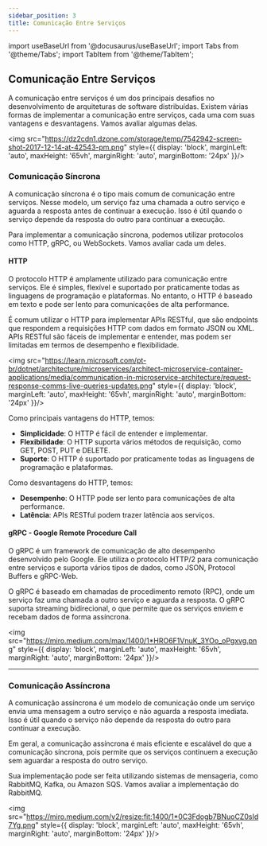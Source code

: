 ```yaml
---
sidebar_position: 3
title: Comunicação Entre Serviços
---
```


import useBaseUrl from '@docusaurus/useBaseUrl';
import Tabs from '@theme/Tabs';
import TabItem from '@theme/TabItem';

## Comunicação Entre Serviços

A comunicação entre serviços é um dos principais desafios no desenvolvimento de arquiteturas de software distribuídas. Existem várias formas de implementar a comunicação entre serviços, cada uma com suas vantagens e desvantagens.  Vamos avaliar algumas delas.

<img src="https://dz2cdn1.dzone.com/storage/temp/7542942-screen-shot-2017-12-14-at-42543-pm.png" style={{ display: 'block', marginLeft: 'auto', maxHeight: '65vh', marginRight: 'auto', marginBottom: '24px' }}/>


### Comunicação Síncrona

A comunicação síncrona é o tipo mais comum de comunicação entre serviços. Nesse modelo, um serviço faz uma chamada a outro serviço e aguarda a resposta antes de continuar a execução. Isso é útil quando o serviço depende da resposta do outro para continuar a execução.

Para implementar a comunicação síncrona, podemos utilizar protocolos como HTTP, gRPC, ou WebSockets. Vamos avaliar cada um deles.

#### HTTP

O protocolo HTTP é amplamente utilizado para comunicação entre serviços. Ele é simples, flexível e suportado por praticamente todas as linguagens de programação e plataformas. No entanto, o HTTP é baseado em texto e pode ser lento para comunicações de alta performance.

É comum utilizar o HTTP para implementar APIs RESTful, que são endpoints que respondem a requisições HTTP com dados em formato JSON ou XML. APIs RESTful são fáceis de implementar e entender, mas podem ser limitadas em termos de desempenho e flexibilidade.

<img src="https://learn.microsoft.com/pt-br/dotnet/architecture/microservices/architect-microservice-container-applications/media/communication-in-microservice-architecture/request-response-comms-live-queries-updates.png" style={{ display: 'block', marginLeft: 'auto', maxHeight: '65vh', marginRight: 'auto', marginBottom: '24px' }}/>

Como principais vantagens do HTTP, temos:

- **Simplicidade**: O HTTP é fácil de entender e implementar.
- **Flexibilidade**: O HTTP suporta vários métodos de requisição, como GET, POST, PUT e DELETE.
- **Suporte**: O HTTP é suportado por praticamente todas as linguagens de programação e plataformas.

Como desvantagens do HTTP, temos:

- **Desempenho**: O HTTP pode ser lento para comunicações de alta performance.
- **Latência**: APIs RESTful podem trazer latência aos serviços.

#### gRPC - Google Remote Procedure Call

O gRPC é um framework de comunicação de alto desempenho desenvolvido pelo Google. Ele utiliza o protocolo HTTP/2 para comunicação entre serviços e suporta vários tipos de dados, como JSON, Protocol Buffers e gRPC-Web.

O gRPC é baseado em chamadas de procedimento remoto (RPC), onde um serviço faz uma chamada a outro serviço e aguarda a resposta. O gRPC suporta streaming bidirecional, o que permite que os serviços enviem e recebam dados de forma assíncrona.

<img src="https://miro.medium.com/max/1400/1*HRO6F1VnuK_3YOo_oPgxvg.png" style={{ display: 'block', marginLeft: 'auto', maxHeight: '65vh', marginRight: 'auto', marginBottom: '24px' }}/>

---

### Comunicação Assíncrona

A comunicação assíncrona é um modelo de comunicação onde um serviço envia uma mensagem a outro serviço e não aguarda a resposta imediata. Isso é útil quando o serviço não depende da resposta do outro para continuar a execução.

Em geral, a comunicação assíncrona é mais eficiente e escalável do que a comunicação síncrona, pois permite que os serviços continuem a execução sem aguardar a resposta do outro serviço.

Sua implementação pode ser feita utilizando sistemas de mensageria, como RabbitMQ, Kafka, ou Amazon SQS. Vamos avaliar a implementação do RabbitMQ.

<img src="https://miro.medium.com/v2/resize:fit:1400/1*0C3Fdogb7BNuoCZ0sId7Yg.png" style={{ display: 'block', marginLeft: 'auto', maxHeight: '65vh', marginRight: 'auto', marginBottom: '24px' }}/>

